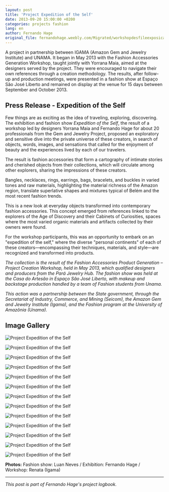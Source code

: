 ```yaml
---
layout: post
title: 'Project Expedition of the Self'
date: 2013-09-20 15:00:00 +0200
categories: projects fashion
lang: en
author: Fernando Hage
original_file: fernandohage.weebly.com/Migrated/workshopdesfileexposicao-expedicao-em-si.html
---
```


A project in partnership between IGAMA (Amazon Gem and Jewelry Institute) and UNAMA. It began in May 2013 with the Fashion Accessories Generation Workshop, taught jointly with Yorrana Maia, aimed at the designers served by the project. They were encouraged to navigate their own references through a creation methodology. The results, after follow-up and production meetings, were presented in a fashion show at Espaço São José Liberto and remained on display at the venue for 15 days between September and October 2013.

## Press Release - Expedition of the Self

Few things are as exciting as the idea of traveling, exploring, discovering. The exhibition and fashion show *Expedition of the Self*, the result of a workshop led by designers Yorrana Maia and Fernando Hage for about 20 professionals from the Gem and Jewelry Project, proposed an exploratory and sensitive dive into the private universe of these creators, in search of objects, words, images, and sensations that called for the enjoyment of beauty and the experiences lived by each of our travelers.

The result is fashion accessories that form a cartography of intimate stories and cherished objects from their collections, which will circulate among other explorers, sharing the impressions of these creators.

Bangles, necklaces, rings, earrings, bags, bracelets, and buckles in varied tones and raw materials, highlighting the material richness of the Amazon region, translate superlative shapes and mixtures typical of Belém and the most recent fashion trends.

This is a new look at everyday objects transformed into contemporary fashion accessories. This concept emerged from references linked to the explorers of the Age of Discovery and their Cabinets of Curiosities, spaces where the most varied organic materials and artifacts collected by their owners were found.

For the workshop participants, this was an opportunity to embark on an "expedition of the self," where the diverse "personal continents" of each of these creators—encompassing their techniques, materials, and style—are recognized and transformed into products.

*The collection is the result of the Fashion Accessories Product Generation – Project Creation Workshop, held in May 2013, which qualified designers and producers from the Pará Jewelry Hub. The fashion show was held at the Casa do Artesão in Espaço São José Liberto, with makeup and backstage production handled by a team of Fashion students from Unama.*

*This action was a partnership between the State government, through the Secretariat of Industry, Commerce, and Mining (Seicom), the Amazon Gem and Jewelry Institute (Igama), and the Fashion program at the University of Amazônia (Unama).*

## Image Gallery


![Project Expedition of the Self](/assets/images/2013-09-20-projeto-expedicao-em-si-moda-identidade-01.jpg)



![Project Expedition of the Self](/assets/images/2013-09-20-projeto-expedicao-em-si-moda-identidade-02.jpg)



![Project Expedition of the Self](/assets/images/2013-09-20-projeto-expedicao-em-si-moda-identidade-03.jpg)



![Project Expedition of the Self](/assets/images/2013-09-20-projeto-expedicao-em-si-moda-identidade-04.jpg)



![Project Expedition of the Self](/assets/images/2013-09-20-projeto-expedicao-em-si-moda-identidade-05.jpg)



![Project Expedition of the Self](/assets/images/2013-09-20-projeto-expedicao-em-si-moda-identidade-06.jpg)



![Project Expedition of the Self](/assets/images/2013-09-20-projeto-expedicao-em-si-moda-identidade-07.jpg)



![Project Expedition of the Self](/assets/images/2013-09-20-projeto-expedicao-em-si-moda-identidade-08.jpg)



![Project Expedition of the Self](/assets/images/2013-09-20-projeto-expedicao-em-si-moda-identidade-09.jpg)



![Project Expedition of the Self](/assets/images/2013-09-20-projeto-expedicao-em-si-moda-identidade-10.jpg)



![Project Expedition of the Self](/assets/images/2013-09-20-projeto-expedicao-em-si-moda-identidade-11.jpg)



![Project Expedition of the Self](/assets/images/2013-09-20-projeto-expedicao-em-si-moda-identidade-12.jpg)



![Project Expedition of the Self](/assets/images/2013-09-20-projeto-expedicao-em-si-moda-identidade-13.jpg)


**Photos:** Fashion show: Luan Neves / Exhibition: Fernando Hage / Workshop: Renata (Igama)

---

*This post is part of Fernando Hage's project logbook.*